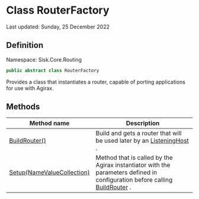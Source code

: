# Class RouterFactory
Last updated: Sunday, 25 December 2022

## Definition
Namespace: Sisk.Core.Routing

```csharp
public abstract class RouterFactory
```

Provides a class that instantiates a router, capable of porting applications for use with Agirax.

## Methods

| Method name | Description |
| --- | --- |
| [BuildRouter()](/spec/Sisk/Core/Routing/RouterFactory/BuildRouter--) | Build and gets a router that will be used later by an [ListeningHost](/spec/Sisk/Core/Http/ListeningHost) . | 
| [Setup(NameValueCollection)](/spec/Sisk/Core/Routing/RouterFactory/Setup--NameValueCollection) | Method that is called by the Agirax instantiator with the parameters defined in configuration before calling [BuildRouter](/spec/Sisk/Core/Routing/RouterFactory/BuildRouter) . | 

